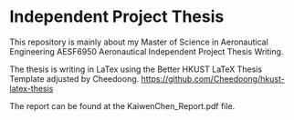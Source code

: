 # Independent Project Thesis

This repository is mainly about my Master of Science in Aeronautical Engineering AESF6950 Aeronautical Independent Project Thesis Writing. 

The thesis is writing in LaTex using the Better HKUST LaTeX Thesis Template adjusted by Cheedoong. https://github.com/Cheedoong/hkust-latex-thesis

The report can be found at the KaiwenChen_Report.pdf file.
